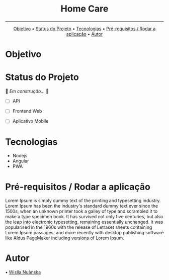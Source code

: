



<h1 align="center">   Home Care </h1>
<h3 align="center">    </h3>

______________________________________________________________
<p align="center">
 <a href="#objetivo">Objetivo</a> •
  <a href="#features">Status do Projeto</a> • 
   <a href="#tecnologias">Tecnologias</a> • 
   <a href="#contribuicao"> Pré-requisitos / Rodar a aplicação</a> • 
 <a href="#autor">Autor</a>
</p>

<div  id="objetivo"> <h1> Objetivo </h1> </div>
<p> 
 
 
<div  id="features"> <h1> Status do Projeto </h1> </div>

:construction: *Em construção...* :construction:
- [ ] API
- [ ] Frontend Web
- [ ] Aplicativo Mobile


<div  id="tecnologias"> <h1> Tecnologias </h1> </div>
<ul>
<li>  Nodejs </li> 
<li>  Angular </li> 
<li>  PWA </li> 
</ul>
<div  id="contribuicao"> <h1>Pré-requisitos / Rodar a aplicação </h1> </div>
<p> 
Lorem Ipsum is simply dummy text of the printing and typesetting industry. Lorem Ipsum has been the industry's standard dummy text ever since the 1500s, when an unknown printer took a galley of type and scrambled it to make a type specimen book. It has survived not only five centuries, but also the leap into electronic typesetting, remaining essentially unchanged. It was popularised in the 1960s with the release of Letraset sheets containing Lorem Ipsum passages, and more recently with desktop publishing software like Aldus PageMaker including versions of Lorem Ipsum.

</p>
<div  id="autor"> <h1> Autor </h1> </div>
<p> 
• <a href="https://www.linkedin.com/in/wislla-nuanska-b124371a4/"> Wislla Nuânska </a>
</p>
<p> 

</p>

